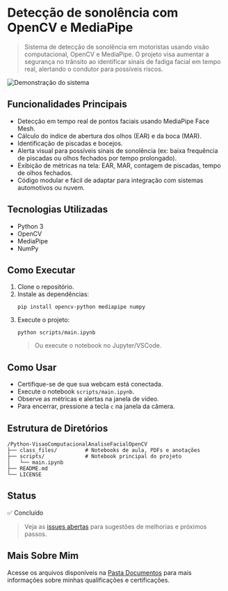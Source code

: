 # Detecção de sonolência com OpenCV e MediaPipe

> Sistema de detecção de sonolência em motoristas usando visão computacional, OpenCV e MediaPipe. O projeto visa aumentar a segurança no trânsito ao identificar sinais de fadiga facial em tempo real, alertando o condutor para possíveis riscos.

![Demonstração do sistema](https://github.com/vitoriapguimaraes/Python-AnaliseFacialOpenCV/blob/main/results/display.gif)

## Funcionalidades Principais

- Detecção em tempo real de pontos faciais usando MediaPipe Face Mesh.
- Cálculo do índice de abertura dos olhos (EAR) e da boca (MAR).
- Identificação de piscadas e bocejos.
- Alerta visual para possíveis sinais de sonolência (ex: baixa frequência de piscadas ou olhos fechados por tempo prolongado).
- Exibição de métricas na tela: EAR, MAR, contagem de piscadas, tempo de olhos fechados.
- Código modular e fácil de adaptar para integração com sistemas automotivos ou nuvem.

## Tecnologias Utilizadas

- Python 3
- OpenCV
- MediaPipe
- NumPy

## Como Executar

1. Clone o repositório.
2. Instale as dependências:
   ```
   pip install opencv-python mediapipe numpy
   ```
3. Execute o projeto:
   ```
   python scripts/main.ipynb
   ```
   > Ou execute o notebook no Jupyter/VSCode.

## Como Usar

- Certifique-se de que sua webcam está conectada.
- Execute o notebook `scripts/main.ipynb`.
- Observe as métricas e alertas na janela de vídeo.
- Para encerrar, pressione a tecla `c` na janela da câmera.

## Estrutura de Diretórios

```
/Python-VisaoComputacionalAnaliseFacialOpenCV
├── class_files/         # Notebooks de aula, PDFs e anotações
├── scripts/             # Notebook principal do projeto
│   └── main.ipynb
├── README.md
└── LICENSE
```

## Status

✅ Concluído

> Veja as [issues abertas](https://github.com/vitoriapguimaraes/Python-AnaliseFacialOpenCV/issues) para sugestões de melhorias e próximos passos.

## Mais Sobre Mim

Acesse os arquivos disponíveis na [Pasta Documentos](https://github.com/vitoriapguimaraes/vitoriapguimaraes/tree/main/DOCUMENTOS) para mais informações sobre minhas qualificações e certificações.
